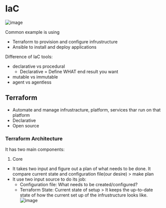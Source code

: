 # IaC
![image](https://github.com/user-attachments/assets/c8af548e-c285-49d4-a8e8-d63207c11836)

Common example is using 
* Terraform to provision and configure infrustructure
* Ansible to install and deploy applications

Difference of IaC tools:
* declarative vs procedural
  * Declarative = Define WHAT end result you want
* mutable vs immutable
* agent vs agentless

## Terraform
* Automate and manage infrustracture, platform, services thar run on that platform
* Declarative
* Open source
### Terraform Architecture
It has two main components:
1. Core
 * It takes two input and figure out a plan of what needs to be done. It compare current state and configuration file(our desire) > make plan
 * It use two input source to do its job:
   * Configuration file: What needs to be created/configured?
   * Terraform State: Current state of setup > It keeps the up-to-date state of how the current set up of the infrustructure looks like.
![image](https://github.com/user-attachments/assets/0a4c8839-834a-4519-a289-7dc4e5f8d135)

